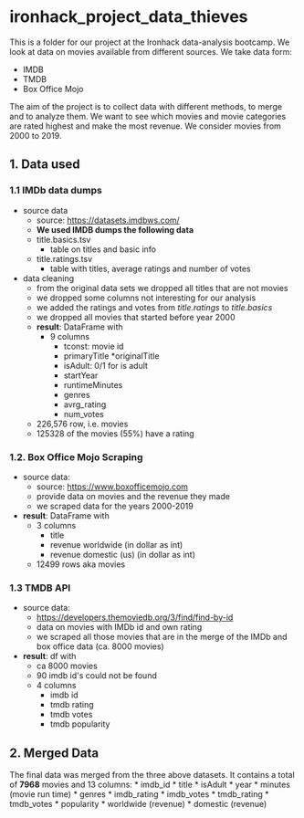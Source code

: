 # ironhack_project_data_thieves
This is a folder for our project at the Ironhack data-analysis bootcamp. We look at data on movies available from different sources. We take data form:

* IMDB
* TMDB
* Box Office Mojo

The aim of the project is to collect data with different methods, to merge and to analyze them. We want to see which movies and movie categories are rated highest and make the most revenue. We consider movies from 2000 to 2019.



## 1. Data used

### 1.1 IMDb data dumps

* source data
	* source: https://datasets.imdbws.com/
	* **We used IMDB dumps the following data**
	* title.basics.tsv
		* table on titles and basic info
	*  title.ratings.tsv
		* table with titles, average ratings and number of votes
* data cleaning
	* from the original data sets we dropped all titles that are not movies
	* we dropped some columns not interesting for our analysis 
	* we added the ratings and votes from *title.ratings* to *title.basics*
	* we dropped all movies that started before year 2000
	* **result**: DataFrame with
		* 9 columns
			* tconst: movie id
			* primaryTitle 
			*originalTitle 
			* isAdult: 0/1 for is adult
			* startYear 
			* runtimeMinutes
			* genres 
			* avrg_rating
			* num_votes
	* 226,576 row, i.e. movies
	* 125328 of the movies (55%) have a rating
	
### 1.2. Box Office Mojo Scraping

* source data:
	* source: https://www.boxofficemojo.com
	* provide data on movies and the revenue they made
	* we scraped data for the years 2000-2019
* **result**: DataFrame with
	* 3 columns
		* title
		* revenue worldwide (in dollar as int)
		* revenue domestic (us) (in dollar as int)
	* 12499 rows aka movies


### 1.3 TMDB API
* source data:
	* https://developers.themoviedb.org/3/find/find-by-id
	* data on movies with IMDb id and own rating
	* we scraped all those movies that are in the merge of the IMDb and box office data (ca. 8000 movies)
* **result**: df with 
	* ca 8000 movies
	* 90 imdb id's could not be found
	* 4 columns
		* imdb id
		* tmdb rating
		* tmdb votes
		* tmdb popularity
    
## 2. Merged Data
The final data was merged from the three above datasets. It contains a total of **7968** movies and 13 columns:
	* imdb_id
	* title 
	* isAdult
	* year
	* minutes (movie run time)
	* genres
	* imdb_rating
	* imdb_votes
	* tmdb_rating
	* tmdb_votes
	* popularity
	* worldwide (revenue)
	* domestic (revenue)